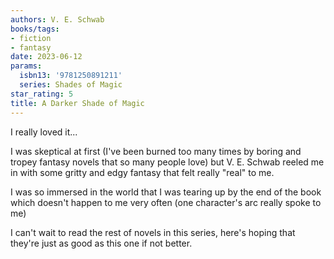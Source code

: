 ```yaml
---
authors: V. E. Schwab
books/tags:
- fiction
- fantasy
date: 2023-06-12
params:
  isbn13: '9781250891211'
  series: Shades of Magic
star_rating: 5
title: A Darker Shade of Magic
---
```


I really loved it...

I was skeptical at first (I've been burned too many times by boring and tropey
fantasy novels that so many people love) but V. E. Schwab reeled me in with some
gritty and edgy fantasy that felt really "real" to me.

I was so immersed in the world that I was tearing up by the end of the book
which doesn't happen to me very often (one character's arc really spoke to me)

<!--more-->

I can't wait to read the rest of novels in this series, here's hoping that
they're just as good as this one if not better.